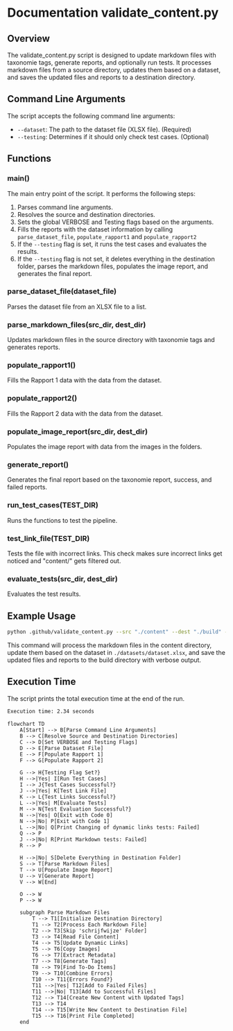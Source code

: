 # Documentation validate_content.py

## Overview
The validate_content.py script is designed to update markdown files with taxonomie tags, generate reports, and optionally run tests. 
It processes markdown files from a source directory, updates them based on a dataset, and saves the updated files and reports to a destination directory.

## Command Line Arguments
The script accepts the following command line arguments:
- `--dataset`: The path to the dataset file (XLSX file). (Required)
- `--testing`: Determines if it should only check test cases. (Optional)

## Functions
### main()
The main entry point of the script. It performs the following steps:
1. Parses command line arguments.
2. Resolves the source and destination directories.
3. Sets the global VERBOSE and Testing flags based on the arguments.
4. Fills the reports with the dataset information by calling `parse_dataset_file`, `populate_rapport1` and `populate_rapport2`
5. If the `--testing` flag is set, it runs the test cases and evaluates the results.
6. If the `--testing` flag is not set, it deletes everything in the destination folder, parses the markdown files, populates the image report, and generates the final report.

### parse_dataset_file(dataset_file)
Parses the dataset file from an XLSX file to a list.

### parse_markdown_files(src_dir, dest_dir)
Updates markdown files in the source directory with taxonomie tags and generates reports.

### populate_rapport1()
Fills the Rapport 1 data with the data from the dataset.

### populate_rapport2()
Fills the Rapport 2 data with the data from the dataset.

### populate_image_report(src_dir, dest_dir)
Populates the image report with data from the images in the folders.

### generate_report() 
Generates the final report based on the taxonomie report, success, and failed reports.

### run_test_cases(TEST_DIR)
Runs the functions to test the pipeline.

### test_link_file(TEST_DIR)
Tests the file with incorrect links. This check makes sure incorrect links get noticed and "content/" gets filtered out.

### evaluate_tests(src_dir, dest_dir)
Evaluates the test results.

## Example Usage

```sh
python .github/validate_content.py --src "./content" --dest "./build" --dataset .github/datasets/dataset.xlsx --verbose
```

This command will process the markdown files in the content directory, update them based on the dataset in `./datasets/dataset.xlsx`, and save the updated files and reports to the build directory with verbose output.

## Execution Time
The script prints the total execution time at the end of the run.

```sh
Execution time: 2.34 seconds
```

```mermaid
flowchart TD
    A[Start] --> B[Parse Command Line Arguments]
    B --> C[Resolve Source and Destination Directories]
    C --> D[Set VERBOSE and Testing Flags]
    D --> E[Parse Dataset File]
    E --> F[Populate Rapport 1]
    F --> G[Populate Rapport 2]
    
    G --> H{Testing Flag Set?}
    H -->|Yes| I[Run Test Cases]
    I --> J{Test Cases Successful?}
    J -->|Yes| K[Test Link File]
    K --> L{Test Links Successful?}
    L -->|Yes| M[Evaluate Tests]
    M --> N{Test Evaluation Successful?}
    N -->|Yes| O[Exit with Code 0]
    N -->|No| P[Exit with Code 1]
    L -->|No| Q[Print Changing of dynamic links tests: Failed]
    Q --> P
    J -->|No| R[Print Markdown tests: Failed]
    R --> P
    
    H -->|No| S[Delete Everything in Destination Folder]
    S --> T[Parse Markdown Files]
    T --> U[Populate Image Report]
    U --> V[Generate Report]
    V --> W[End]

    O --> W
    P --> W

    subgraph Parse Markdown Files
        T --> T1[Initialize Destination Directory]
        T1 --> T2[Process Each Markdown File]
        T2 --> T3[Skip 'schrijfwijze' Folder]
        T3 --> T4[Read File Content]
        T4 --> T5[Update Dynamic Links]
        T5 --> T6[Copy Images]
        T6 --> T7[Extract Metadata]
        T7 --> T8[Generate Tags]
        T8 --> T9[Find To-Do Items]
        T9 --> T10[Combine Errors]
        T10 --> T11{Errors Found?}
        T11 -->|Yes| T12[Add to Failed Files]
        T11 -->|No| T13[Add to Successful Files]
        T12 --> T14[Create New Content with Updated Tags]
        T13 --> T14
        T14 --> T15[Write New Content to Destination File]
        T15 --> T16[Print File Completed]
    end
```